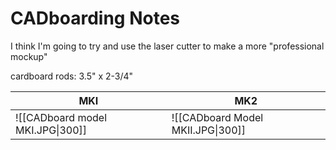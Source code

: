 # CADboarding Notes
I think I'm going to try and use the laser cutter to make a more "professional mockup"

cardboard rods: 3.5" x 2-3/4"

| **MKI** | **MK2** |
| ---- | ---- |
| ![[CADboard model MKI.JPG\|300]] | ![[CADboard Model MKII.JPG\|300]] |


